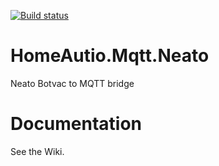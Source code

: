 [![Build status](https://ci.appveyor.com/api/projects/status/s9gcifk2d27uqbgo/branch/master?svg=true)](https://ci.appveyor.com/project/i8beef/homeautio-mqtt-neato/branch/master)

# HomeAutio.Mqtt.Neato
Neato Botvac to MQTT bridge

# Documentation
See the Wiki.
